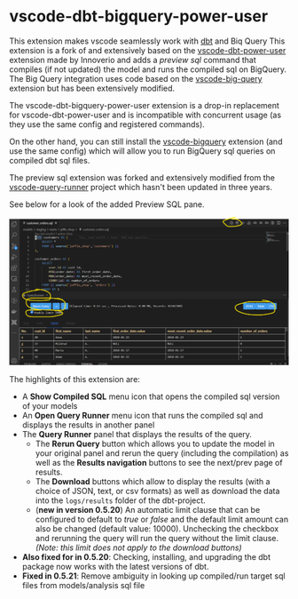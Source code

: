 # vscode-dbt-bigquery-power-user



This extension makes vscode seamlessly work with [dbt](https://www.getdbt.com/) and Biq Query
This extension is a fork of and extensively based on the [vscode-dbt-power-user](https://github.com/innoverio/vscode-dbt-power-user) extension made by Innoverio and adds
a *preview sql* command that compiles (if not updated) the model and runs the compiled sql
on BigQuery. 
The Big Query integration uses code based on the [vscode-big-query](https://github.com/google/vscode-bigquery) extension but has been extensively modified. 

The vscode-dbt-bigquery-power-user extension is a drop-in replacement for vscode-dbt-power-user and
is incompatible with concurrent usage (as they use the same config and registered commands). 

On the other hand, you can still install the [vscode-bigquery](https://github.com/google/vscode-bigquery) extension (and use the same config) which will allow you to run BigQuery sql queries on compiled dbt sql files.

The preview sql extension was forked and extensively modified from the [vscode-query-runner](https://github.com/tadyjp/vscode-query-runner) project
which hasn't been updated in three years.

See below for a look of the added Preview SQL pane.

![Preview SQL example](images/query-runner-screenshot.png)

The highlights of this extension are:
* A **Show Compiled SQL** menu icon that opens the compiled sql version of your models
* An **Open Query Runner** menu icon that runs the compiled sql and displays the results in another panel
* The **Query Runner** panel that displays the results of the query. 
   - The **Rerun Query** button which allows you to update the model in your original panel and rerun the query (including the compilation) as well as the **Results navigation** buttons to see the next/prev page of results. 
   - The **Download** buttons which allow to display the results  (with a choice of JSON, text, or csv formats)  as well as download the data into the `logs/results` folder of the dbt-project.
   - (**new in version 0.5.20**) An automatic limit clause that can be configured to default to _true_ or _false_ and the default limit amount can
   also be changed (default value: 10000). Unchecking the checkbox and rerunning the query will run the query without the limit clause. _(Note: this limit does not apply to the download buttons)_
* **Also fixed for in 0.5.20**: Checking, installing, and upgrading the dbt package now works with the latest versions of dbt. 
* **Fixed in 0.5.21**: Remove ambiguity in looking up compiled/run target sql files from models/analysis sql file